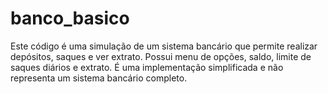 # banco_basico
Este código é uma simulação de um sistema bancário que permite realizar depósitos, saques e ver extrato. Possui menu de opções, saldo, limite de saques diários e extrato. É uma implementação simplificada e não representa um sistema bancário completo.
